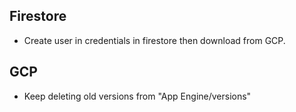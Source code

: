 ## Firestore
- Create user in credentials in firestore then download from GCP.


## GCP
- Keep deleting old versions from "App Engine/versions"


